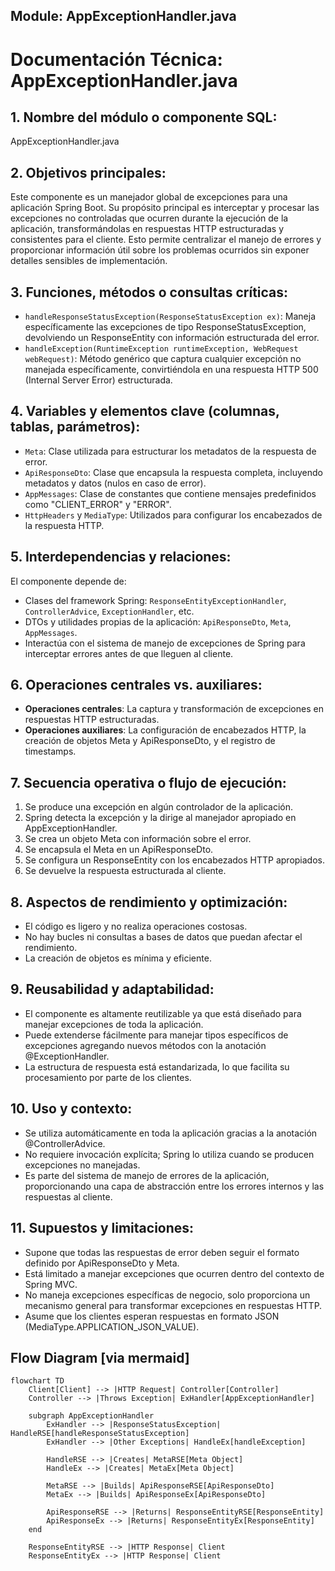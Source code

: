 ## Module: AppExceptionHandler.java

# Documentación Técnica: AppExceptionHandler.java

## 1. **Nombre del módulo o componente SQL:**
AppExceptionHandler.java

## 2. **Objetivos principales:**
Este componente es un manejador global de excepciones para una aplicación Spring Boot. Su propósito principal es interceptar y procesar las excepciones no controladas que ocurren durante la ejecución de la aplicación, transformándolas en respuestas HTTP estructuradas y consistentes para el cliente. Esto permite centralizar el manejo de errores y proporcionar información útil sobre los problemas ocurridos sin exponer detalles sensibles de implementación.

## 3. **Funciones, métodos o consultas críticas:**
- `handleResponseStatusException(ResponseStatusException ex)`: Maneja específicamente las excepciones de tipo ResponseStatusException, devolviendo un ResponseEntity con información estructurada del error.
- `handleException(RuntimeException runtimeException, WebRequest webRequest)`: Método genérico que captura cualquier excepción no manejada específicamente, convirtiéndola en una respuesta HTTP 500 (Internal Server Error) estructurada.

## 4. **Variables y elementos clave (columnas, tablas, parámetros):**
- `Meta`: Clase utilizada para estructurar los metadatos de la respuesta de error.
- `ApiResponseDto`: Clase que encapsula la respuesta completa, incluyendo metadatos y datos (nulos en caso de error).
- `AppMessages`: Clase de constantes que contiene mensajes predefinidos como "CLIENT_ERROR" y "ERROR".
- `HttpHeaders` y `MediaType`: Utilizados para configurar los encabezados de la respuesta HTTP.

## 5. **Interdependencias y relaciones:**
El componente depende de:
- Clases del framework Spring: `ResponseEntityExceptionHandler`, `ControllerAdvice`, `ExceptionHandler`, etc.
- DTOs y utilidades propias de la aplicación: `ApiResponseDto`, `Meta`, `AppMessages`.
- Interactúa con el sistema de manejo de excepciones de Spring para interceptar errores antes de que lleguen al cliente.

## 6. **Operaciones centrales vs. auxiliares:**
- **Operaciones centrales**: La captura y transformación de excepciones en respuestas HTTP estructuradas.
- **Operaciones auxiliares**: La configuración de encabezados HTTP, la creación de objetos Meta y ApiResponseDto, y el registro de timestamps.

## 7. **Secuencia operativa o flujo de ejecución:**
1. Se produce una excepción en algún controlador de la aplicación.
2. Spring detecta la excepción y la dirige al manejador apropiado en AppExceptionHandler.
3. Se crea un objeto Meta con información sobre el error.
4. Se encapsula el Meta en un ApiResponseDto.
5. Se configura un ResponseEntity con los encabezados HTTP apropiados.
6. Se devuelve la respuesta estructurada al cliente.

## 8. **Aspectos de rendimiento y optimización:**
- El código es ligero y no realiza operaciones costosas.
- No hay bucles ni consultas a bases de datos que puedan afectar el rendimiento.
- La creación de objetos es mínima y eficiente.

## 9. **Reusabilidad y adaptabilidad:**
- El componente es altamente reutilizable ya que está diseñado para manejar excepciones de toda la aplicación.
- Puede extenderse fácilmente para manejar tipos específicos de excepciones agregando nuevos métodos con la anotación @ExceptionHandler.
- La estructura de respuesta está estandarizada, lo que facilita su procesamiento por parte de los clientes.

## 10. **Uso y contexto:**
- Se utiliza automáticamente en toda la aplicación gracias a la anotación @ControllerAdvice.
- No requiere invocación explícita; Spring lo utiliza cuando se producen excepciones no manejadas.
- Es parte del sistema de manejo de errores de la aplicación, proporcionando una capa de abstracción entre los errores internos y las respuestas al cliente.

## 11. **Supuestos y limitaciones:**
- Supone que todas las respuestas de error deben seguir el formato definido por ApiResponseDto y Meta.
- Está limitado a manejar excepciones que ocurren dentro del contexto de Spring MVC.
- No maneja excepciones específicas de negocio, solo proporciona un mecanismo general para transformar excepciones en respuestas HTTP.
- Asume que los clientes esperan respuestas en formato JSON (MediaType.APPLICATION_JSON_VALUE).
## Flow Diagram [via mermaid]
```mermaid
flowchart TD
    Client[Client] --> |HTTP Request| Controller[Controller]
    Controller --> |Throws Exception| ExHandler[AppExceptionHandler]
    
    subgraph AppExceptionHandler
        ExHandler --> |ResponseStatusException| HandleRSE[handleResponseStatusException]
        ExHandler --> |Other Exceptions| HandleEx[handleException]
        
        HandleRSE --> |Creates| MetaRSE[Meta Object]
        HandleEx --> |Creates| MetaEx[Meta Object]
        
        MetaRSE --> |Builds| ApiResponseRSE[ApiResponseDto]
        MetaEx --> |Builds| ApiResponseEx[ApiResponseDto]
        
        ApiResponseRSE --> |Returns| ResponseEntityRSE[ResponseEntity]
        ApiResponseEx --> |Returns| ResponseEntityEx[ResponseEntity]
    end
    
    ResponseEntityRSE --> |HTTP Response| Client
    ResponseEntityEx --> |HTTP Response| Client
```
